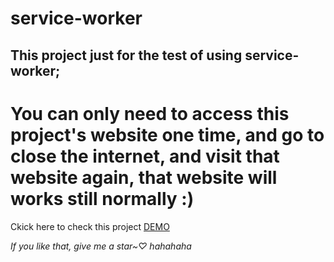 # service-worker
 ## This project just for the test of using service-worker;
 You can only need to access this project's website one time, and go to close the internet, and visit that website again, that website will works still normally :)
  =========
  
 Ckick here to check this project [DEMO](https://maxinzhi007.github.io/service-worker/index.html)
  
*If you like that, give me a star~♡ hahahaha*
